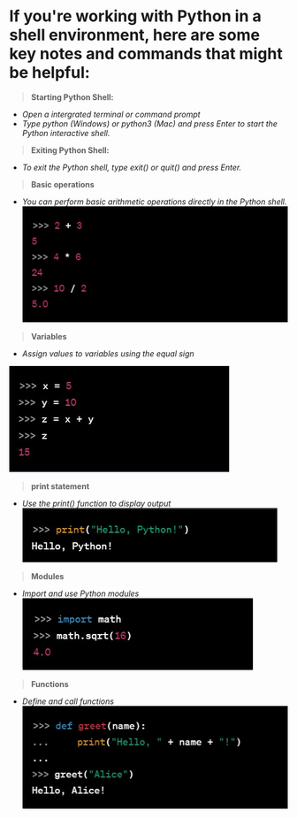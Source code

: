 # If you're working with Python in a shell environment, here are some key notes and commands that might be helpful:

>**Starting Python Shell:**
- *Open a intergrated terminal or command prompt*
- *Type python (Windows) or python3 (Mac) and press Enter to start the Python interactive shell.*

>**Exiting Python Shell:**
- *To exit the Python shell, type exit() or quit() and press Enter.*

>**Basic operations**
- *You can perform basic arithmetic operations directly in the Python shell.*
    ![Code](../03_PythonInShell/snippets/Screenshot%202024-02-02%20130652.jpg)

>**Variables**
- *Assign values to variables using the equal sign*

![code](../03_PythonInShell/snippets/Screenshot%202024-02-02%20131110.jpg)


>**print statement**
- *Use the print() function to display output*
    ![code](../03_PythonInShell/snippets/Screenshot%202024-02-02%20131236.jpg)

>**Modules**
- *Import and use Python modules*
    ![code](../03_PythonInShell/snippets/Screenshot%202024-02-02%20131405.jpg)

>**Functions**
- *Define and call functions*
    ![code](../03_PythonInShell/snippets/Screenshot%202024-02-02%20131621.jpg)
